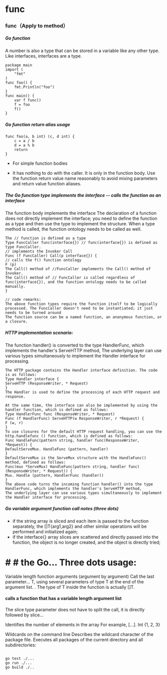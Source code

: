 # func

### func（Apply to method）

##### Go function
A number is also a type that can be stored in a variable like any other type. Like interfaces, interfaces are a type.

```
package main
import (
    "fmt"
)
func foo() {
    fmt.Println("foo")
}
func main() {
    var f func()
    f = foo
    f()
}

```

##### Go function return alias usage

```
func foo(a, b int) (c, d int) {
    c = a / b 
    d = a % b
    return
}
```

* For simple function bodies

* It has nothing to do with the caller. It is only in the function body. Use the function return value name reasonably to avoid mixing parameters and return value function aliases.

##### The Go function type implements the interface -- calls the function as an interface
The function body implements the interface
The declaration of a function does not directly implement the interface; you need to define the function as a type and then use the type to implement the structure. When a type method is called, the function ontology needs to be called as well.
```
The // function is defined as a type
Type FuncCaller func(interface{}) // func(interface{}) is defined as type FuncCaller.
// implements the Invoker Call
Func (f FuncCaller) Call(p interface{}) {
// calls the f() function ontology
F (p)
The Call() method of //FuncCaller implements the Call() method of Invoker.
The Call() method of // FuncCaller is called regardless of func(interface{}), and the function ontology needs to be called manually.
}

// code remarks:
The above function types require the function itself to be logically processed. The FuncCaller doesn't need to be instantiated; it just needs to be turned around
The function source can be a named function, an anonymous function, or a closure.

```

##### HTTP implementation scenario:
The function handler() is converted to the type HandlerFunc, which implements the handler's ServeHTTP method,
The underlying layer can use various types simultaneously to implement the Handler interface for processing.

```
The HTTP package contains the Handler interface definition. The code is as follows:
Type Handler interface {
ServeHTTP (ResponseWriter, * Request)
}
The Handler is used to define the processing of each HTTP request and response.

At the same time, the interface can also be implemented by using the handler function, which is defined as follows:
Type HandlerFunc func (ResponseWriter, * Request)
Func (f HandlerFunc) ServeHTTP(w ResponseWriter, r *Request) {
F (w, r)
}
To use closures for the default HTTP request handling, you can use the http.handlefunc () function, which is defined as follows:
Func HandleFunc(pattern string, handler func(ResponseWriter, *Request)) {
DefaultServeMux. HandleFunc (pattern, handler)
}
DefaultServeMux is the ServeMux structure with the HandleFunc() method, defined as follows:
Func(mux *ServeMux) HandleFunc(pattern string, handler func)
(ResponseWriter, * Request)) {
Mux. Handle (pattern, HandlerFunc (handler))
}
The above code turns the incoming function handler() into the type HandlerFunc, which implements the handler's ServeHTTP method,
The underlying layer can use various types simultaneously to implement the Handler interface for processing.

```


##### Go variable argument function call notes (three dots)

* if the string array is sliced and each item is passed to the function separately, the []T{arg1,arg2} and other similar operations will be performed and initialized again;
* if the interface{} array slices are scattered and directly passed into the function, the object is no longer created, and the object is directly tried;

# # # the Go... Three dots usage:

Variable length function arguments (argument by argument)
Call the last parameter... T, using several parameters of type T at the end of the argument list.
. The type of T inside the function is actually []T.

#### calls a function that has a variable length argument list
The slice type parameter does not have to split the call, it is directly followed by slice...

Identifies the number of elements in the array
For example, [...]. Int {1, 2, 3}

Wildcards on the command line
Describes the wildcard character of the package file. Executes all packages of the current directory and all subdirectories:

```

go test ./...
go run ./...
go build ./..

```


